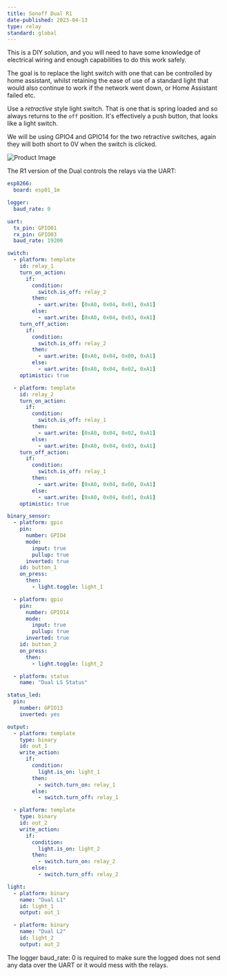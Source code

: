 ```yaml
---
title: Sonoff Dual R1
date-published: 2023-04-13
type: relay
standard: global
---
```


This is a DIY solution, and you will need to have some knowledge of
electrical wiring and enough capabilities to do this work safely.

The goal is to replace the light switch with one that
can be controlled by home assistant, whilst retaining the ease of use of
a standard light that would also continue to work if the network went
down, or Home Assistant failed etc.

Use a _retractive_ style light switch. That is one that is spring
loaded and so always returns to the ``off`` position. It's effectively
a push button, that looks like a light switch.

We will be using GPIO4 and GPIO14 for the two retractive switches,
again they will both short to 0V when the switch is clicked.

![Product Image](/sonoff_dual_r2.jpg "Product Image")

The R1 version of the Dual controls the relays via the UART:

```yaml
esp8266:
  board: esp01_1m

logger:
  baud_rate: 0

uart:
  tx_pin: GPIO01
  rx_pin: GPIO03
  baud_rate: 19200

switch:
  - platform: template
    id: relay_1
    turn_on_action:
      if:
        condition:
          switch.is_off: relay_2
        then:
          - uart.write: [0xA0, 0x04, 0x01, 0xA1]
        else:
          - uart.write: [0xA0, 0x04, 0x03, 0xA1]
    turn_off_action:
      if:
        condition:
          switch.is_off: relay_2
        then:
          - uart.write: [0xA0, 0x04, 0x00, 0xA1]
        else:
          - uart.write: [0xA0, 0x04, 0x02, 0xA1]
    optimistic: true

  - platform: template
    id: relay_2
    turn_on_action:
      if:
        condition:
          switch.is_off: relay_1
        then:
          - uart.write: [0xA0, 0x04, 0x02, 0xA1]
        else:
          - uart.write: [0xA0, 0x04, 0x03, 0xA1]
    turn_off_action:
      if:
        condition:
          switch.is_off: relay_1
        then:
          - uart.write: [0xA0, 0x04, 0x00, 0xA1]
        else:
          - uart.write: [0xA0, 0x04, 0x01, 0xA1]
    optimistic: true

binary_sensor:
  - platform: gpio
    pin:
      number: GPIO4
      mode:
        input: true
        pullup: true
      inverted: true
    id: button_1
    on_press:
      then:
        - light.toggle: light_1

  - platform: gpio
    pin:
      number: GPIO14
      mode:
        input: true
        pullup: true
      inverted: true
    id: button_2
    on_press:
      then:
        - light.toggle: light_2

  - platform: status
    name: "Dual LS Status"

status_led:
  pin:
    number: GPIO13
    inverted: yes

output:
  - platform: template
    type: binary
    id: out_1
    write_action:
      if:
        condition:
          light.is_on: light_1
        then:
          - switch.turn_on: relay_1
        else:
          - switch.turn_off: relay_1

  - platform: template
    type: binary
    id: out_2
    write_action:
      if:
        condition:
          light.is_on: light_2
        then:
          - switch.turn_on: relay_2
        else:
          - switch.turn_off: relay_2

light:
  - platform: binary
    name: "Dual L1"
    id: light_1
    output: out_1

  - platform: binary
    name: "Dual L2"
    id: light_2
    output: out_2
```

The logger baud_rate: 0 is required to make sure the logged does not
send any data over the UART or it would mess with the relays.
